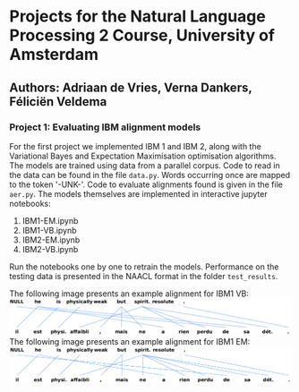 # Projects for the Natural Language Processing 2 Course, University of Amsterdam
## Authors: Adriaan de Vries, Verna Dankers, Féliciën Veldema

### Project 1: Evaluating IBM alignment models

For the first project we implemented IBM 1 and IBM 2, along with the Variational Bayes and Expectation Maximisation optimisation algorithms.
The models are trained using data from a parallel corpus. Code to read in the data can be found in the file ```data.py```.
Words occurring once are mapped to the token '-UNK-'.
Code to evaluate alignments found is given in the file ```aer.py```.
The models themselves are implemented in interactive jupyter notebooks:
1. IBM1-EM.ipynb
2. IBM1-VB.ipynb
3. IBM2-EM.ipynb
4. IBM2-VB.ipynb

Run the notebooks one by one to retrain the models. Performance on the testing data is presented in the NAACL format in the folder ```test_results```.

The following image presents an example alignment for IBM1 VB:
<img src="Project1/garbage_vb.png" />
The following image presents an example alignment for IBM1 EM:
<img src="Project1/garbage_em.png" />